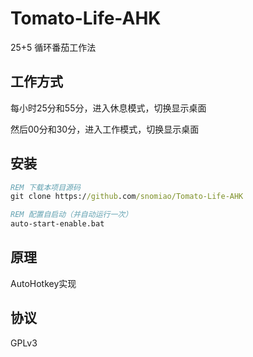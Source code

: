 # Tomato-Life-AHK

25+5 循环番茄工作法

## 工作方式

每小时25分和55分，进入休息模式，切换显示桌面

然后00分和30分，进入工作模式，切换显示桌面

## 安装

```bat
REM 下载本项目源码
git clone https://github.com/snomiao/Tomato-Life-AHK

REM 配置自启动（并自动运行一次）
auto-start-enable.bat
```

## 原理

AutoHotkey实现

## 协议

GPLv3